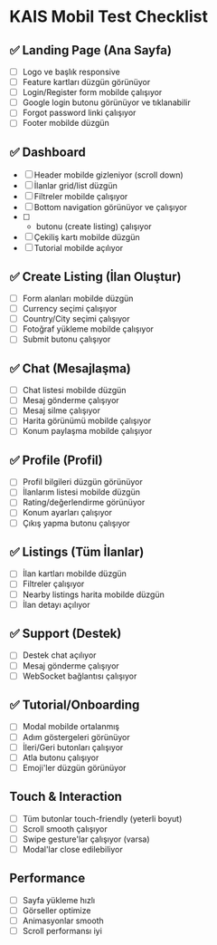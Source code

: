 # KAIS Mobil Test Checklist

## ✅ Landing Page (Ana Sayfa)
- [ ] Logo ve başlık responsive
- [ ] Feature kartları düzgün görünüyor
- [ ] Login/Register form mobilde çalışıyor
- [ ] Google login butonu görünüyor ve tıklanabilir
- [ ] Forgot password linki çalışıyor
- [ ] Footer mobilde düzgün

## ✅ Dashboard
- [ ] Header mobilde gizleniyor (scroll down)
- [ ] İlanlar grid/list düzgün
- [ ] Filtreler mobilde çalışıyor
- [ ] Bottom navigation görünüyor ve çalışıyor
- [ ] + butonu (create listing) çalışıyor
- [ ] Çekiliş kartı mobilde düzgün
- [ ] Tutorial mobilde açılıyor

## ✅ Create Listing (İlan Oluştur)
- [ ] Form alanları mobilde düzgün
- [ ] Currency seçimi çalışıyor
- [ ] Country/City seçimi çalışıyor
- [ ] Fotoğraf yükleme mobilde çalışıyor
- [ ] Submit butonu çalışıyor

## ✅ Chat (Mesajlaşma)
- [ ] Chat listesi mobilde düzgün
- [ ] Mesaj gönderme çalışıyor
- [ ] Mesaj silme çalışıyor
- [ ] Harita görünümü mobilde çalışıyor
- [ ] Konum paylaşma mobilde çalışıyor

## ✅ Profile (Profil)
- [ ] Profil bilgileri düzgün görünüyor
- [ ] İlanlarım listesi mobilde düzgün
- [ ] Rating/değerlendirme görünüyor
- [ ] Konum ayarları çalışıyor
- [ ] Çıkış yapma butonu çalışıyor

## ✅ Listings (Tüm İlanlar)
- [ ] İlan kartları mobilde düzgün
- [ ] Filtreler çalışıyor
- [ ] Nearby listings harita mobilde düzgün
- [ ] İlan detayı açılıyor

## ✅ Support (Destek)
- [ ] Destek chat açılıyor
- [ ] Mesaj gönderme çalışıyor
- [ ] WebSocket bağlantısı çalışıyor

## ✅ Tutorial/Onboarding
- [ ] Modal mobilde ortalanmış
- [ ] Adım göstergeleri görünüyor
- [ ] İleri/Geri butonları çalışıyor
- [ ] Atla butonu çalışıyor
- [ ] Emoji'ler düzgün görünüyor

## Touch & Interaction
- [ ] Tüm butonlar touch-friendly (yeterli boyut)
- [ ] Scroll smooth çalışıyor
- [ ] Swipe gesture'lar çalışıyor (varsa)
- [ ] Modal'lar close edilebiliyor

## Performance
- [ ] Sayfa yükleme hızlı
- [ ] Görseller optimize
- [ ] Animasyonlar smooth
- [ ] Scroll performansı iyi
